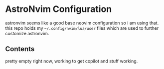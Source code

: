 # AstroNvim Configuration
astronvim seems like a good base neovim configuration so i am using that. this repo holds my `~/.config/nvim/lua/user` files which are used to further customize astronvim.

## Contents
pretty empty right now, working to get copilot and stuff working.
